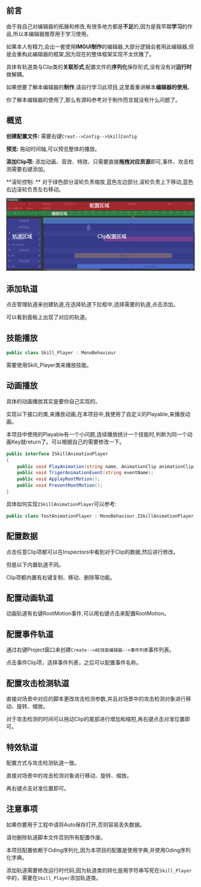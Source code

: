 ## 前言

由于我自己对编辑器的拓展和修改,有很多地方都是**不足**的,因为是我早期**学习**的作品,所以本编辑器推荐用于学习使用。

如果本人有精力,会出一套使用**IMGUI制作**的编辑器,大部分逻辑会套用此编辑器,但是会重构此编辑器的框架,因为现在的整体框架实现不太优雅了。

具体有轨道类与Clip类的**关联形式**,配置文件的**序列化**保存形式,没有没有对**运行时**做解耦。

如果想要了解本编辑器的**制作**,请自行学习此项目,这里着重讲解本**编辑器的使用**。

你了解本编辑器的使用了,那么有源码参考对于制作而言就没有什么问题了。

## 概览

**创建配置文件:** 需要右键`Creat-->Config-->SkillConfig`

**预览:**              拖动时间轴,可以预览整体的播放。

**添加Clip项:**   添加动画、音效、特效、只需要直接**拖拽对应资源**即可,事件、攻击检测需要右键添加。

**滚轮控制: **      对于绿色部分滚轮负责缩放,蓝色左边部分,滚轮负责上下移动,蓝色右边滚轮负责左右移动。

![image-20240408130924672](ImagesAssets/image-20240408130924672.png)

## 添加轨道

点击管理轨道来创建轨道,在选择轨道下拉框中,选择需要的轨道,点击添加。

可以看到面板上出现了对应的轨道。

## 技能播放

```csharp
public class Skill_Player : MonoBehaviour
```

需要使用Skill_Player类来播放技能。

## 动画播放

具体的动画播放其实是要你自己实现的。

实现以下接口的类,来播放动画,在本项目中,我使用了自定义的Playable,来播放动画。

本项目中使用的Playable有一个小问题,连续播放统计一个技能时,判断为同一个动画Key就return了。可以根据自己的需要修改一下。

```csharp
public interface ISkillAnimationPlayer
{
    public void PlayAnimation(string name, AnimationClip animationClip, float enterTIme);
    public void TrigerAnimationEvent(string eventName);
    public void ApplayRootMotion();
    public void PreventRootMotion();
}
```

具体如何实现`ISkillAnimationPlayer`可以参考:

```csharp
public class TestAnimationPlayer : MonoBehaviour,ISkillAnimationPlayer
```

## 配置数据

点击任意Clip项都可以在Inspectors中看到对于Clip的数据,然后进行修改。

但是以下内置轨道不同。

Clip项都内置有右键复制、移动、删除等功能。

## 配置动画轨道

动画轨道有右键RootMotion事件,可以用右键点击来配置RootMotion。

## 配置事件轨道

通过右键Project窗口来创建`Create-->AE技能编辑器-->事件列表`事件列表。

点击事件Clip项，选择事件列表，之后可以配置事件名称。

## 配置攻击检测轨道

直接对场景中对应的脚本更改攻击检测参数,并且对场景中的攻击检测对象进行移动、旋转、缩放。

对于攻击检测的时间可以拖动Clip的尾部进行增加和缩短,再右键点击对准位置即可。

## 特效轨道

配置方式与攻击检测轨道一致。

直接对场景中的攻击检测对象进行移动、旋转、缩放。

再右键点击对准位置即可。

## 注意事项

如果你要用于工程中请将Auto保存打开,否则容易丢失数据。

请勿删除轨道脚本文件否则所有配置作废。

本项目配置依赖于Oding序列化,因为本项目的配置是使用字典,并使用Oding序列化字典。

添加轨道需要修改运行时代码,因为轨道类的转化是用字符串写死在`Skill_Player`中的，需要在`Skill_Player`添加轨道类。